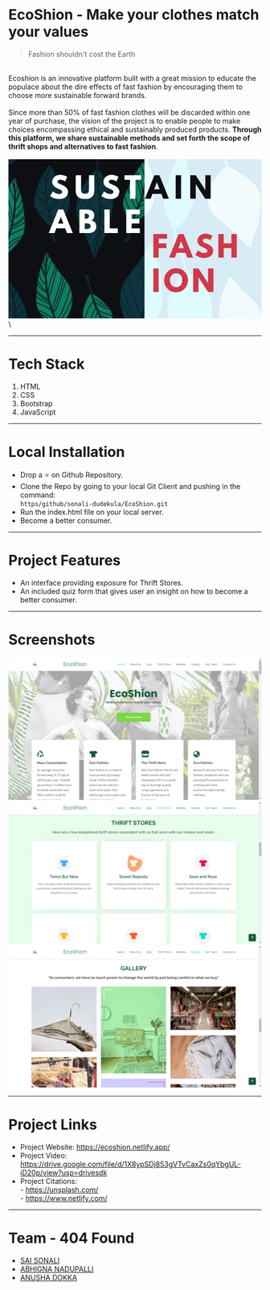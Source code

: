 # EcoShion - Make your clothes match your values

> Fashion shouldn't cost the Earth

\
Ecoshion is an innovative platform bulit with a great mission to educate the populace about the dire effects of fast fashion by encouraging them to choose more sustainable forward brands.\
\
Since more than 50% of fast fashion clothes will be discarded within one year of purchase, the vision of the project is to enable people to make choices encompassing ethical and sustainably produced products. **Through this platform, we share sustainable methods and set forth the scope of thrift shops and alternatives to fast fashion**.\
\
![alt text](img/github.jpg "Sustainable Fashion")\

---
# Tech Stack
1) HTML
2) CSS
3) Bootstrap
4) JavaScript

---

# Local Installation
* Drop a ⭐ on Github Repository.
* Clone the Repo by going to your local Git Client and pushing in the command: \
  `https/github/sonali-dudekula/EcoShion.git`
* Run the index.html file on your local server.
* Become a better consumer.

---

# Project Features
* An interface providing exposure for Thrift Stores.
* An included quiz form that gives user an insight on how to become a better consumer.

---

# Screenshots
![alt text](img/landing-page.png "Sustainable Fashion")\
![alt text](img/Thriftstore-page.png "Sustainable Fashion")\
![alt text](img/gallery-page.png "Sustainable Fashion")

---

# Project Links
* Project Website: https://ecoshion.netlify.app/
* Project Video: https://drive.google.com/file/d/1X8ypSDj853gVTvCaxZs0qYbgUL-iD20p/view?usp=drivesdk
* Project Citations: \
            - https://unsplash.com/ \
            - https://www.netlify.com/

---

# Team - 404 Found
* [SAI SONALI](https://github.com/sonali-dudekula)
* [ABHIGNA NADUPALLI](https://github.com/Abhigna-Nadupalli)
* [ANUSHA DOKKA](https://github.com/anushad-13)
